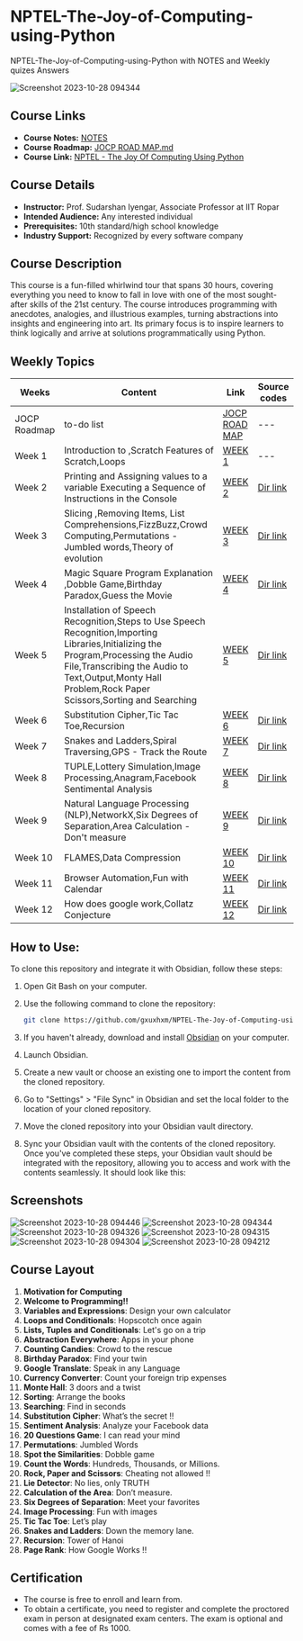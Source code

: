 # NPTEL-The-Joy-of-Computing-using-Python
NPTEL-The-Joy-of-Computing-using-Python with NOTES and Weekly quizes Answers 

![Screenshot 2023-10-28 094344](https://github.com/gxuxhxm/NPTEL-The-Joy-of-Computing-using-Python/assets/114379335/9afefd12-5e07-40f2-b3c0-f0053e3dbf46)

## Course Links

- **Course Notes:** [NOTES](https://github.com/gxuxhxm/NPTEL-The-Joy-of-Computing-using-Python/tree/main/NOTES)
- **Course Roadmap:** [JOCP ROAD MAP.md](https://github.com/gxuxhxm/NPTEL-The-Joy-of-Computing-using-Python/blob/main/JOCP%20ROAD%20MAP.md)
- **Course Link:** [NPTEL - The Joy Of Computing Using Python](https://onlinecourses.nptel.ac.in/noc23_cs108/course)

## Course Details

- **Instructor:** Prof. Sudarshan Iyengar, Associate Professor at IIT Ropar
- **Intended Audience:** Any interested individual
- **Prerequisites:** 10th standard/high school knowledge
- **Industry Support:** Recognized by every software company

## Course Description

This course is a fun-filled whirlwind tour that spans 30 hours, covering everything you need to know to fall in love with one of the most sought-after skills of the 21st century. The course introduces programming with anecdotes, analogies, and illustrious examples, turning abstractions into insights and engineering into art. Its primary focus is to inspire learners to think logically and arrive at solutions programmatically using Python.

## Weekly Topics

| Weeks | Content | Link | Source codes |
| ----- | ------- | ---- | ------------ |
| JOCP Roadmap | to-do list | [JOCP ROAD MAP](https://github.com/gxuxhxm/NPTEL-The-Joy-of-Computing-using-Python/blob/main/JOCP%20ROAD%20MAP.md?plain=1) | --- |
| Week 1 | Introduction to ,Scratch Features of Scratch,Loops| [WEEK 1](https://github.com/gxuxhxm/NPTEL-The-Joy-of-Computing-using-Python/blob/main/NOTES/WEEK%201.md) | --- |
| Week 2 | Printing and Assigning values to a variable Executing a Sequence of Instructions in the Console | [WEEK 2](https://github.com/gxuxhxm/NPTEL-The-Joy-of-Computing-using-Python/blob/main/NOTES/WEEK%202.md) | [Dir link](https://github.com/gxuxhxm/NPTEL-The-Joy-of-Computing-using-Python/tree/main/Source-codes/WEEK%202) |
| Week 3 | Slicing ,Removing Items, List Comprehensions,FizzBuzz,Crowd Computing,Permutations - Jumbled words,Theory of evolution | [WEEK 3](https://github.com/gxuxhxm/NPTEL-The-Joy-of-Computing-using-Python/blob/main/NOTES/WEEK%203.md) | [Dir link](https://github.com/gxuxhxm/NPTEL-The-Joy-of-Computing-using-Python/tree/main/Source-codes/WEEK%203) |
| Week 4 | Magic Square Program Explanation ,Dobble Game,Birthday Paradox,Guess the Movie | [WEEK 4](https://github.com/gxuxhxm/NPTEL-The-Joy-of-Computing-using-Python/blob/main/NOTES/WEEK%204.md) | [Dir link](https://github.com/gxuxhxm/NPTEL-The-Joy-of-Computing-using-Python/tree/main/Source-codes/WEEK%204) |
| Week 5 | Installation of Speech Recognition,Steps to Use Speech Recognition,Importing Libraries,Initializing the Program,Processing the Audio File,Transcribing the Audio to Text,Output,Monty Hall Problem,Rock Paper Scissors,Sorting and Searching | [WEEK 5](https://github.com/gxuxhxm/NPTEL-The-Joy-of-Computing-using-Python/blob/main/NOTES/WEEK%205.md) | [Dir link](https://github.com/gxuxhxm/NPTEL-The-Joy-of-Computing-using-Python/tree/main/Source-codes/WEEK%205) |
| Week 6 | Substitution Cipher,Tic Tac Toe,Recursion | [WEEK 6](https://github.com/gxuxhxm/NPTEL-The-Joy-of-Computing-using-Python/blob/main/NOTES/WEEK%206.md) | [Dir link](https://github.com/gxuxhxm/NPTEL-The-Joy-of-Computing-using-Python/tree/main/Source-codes/WEEK%206) |
| Week 7 | Snakes and Ladders,Spiral Traversing,GPS - Track the Route | [WEEK 7](https://github.com/gxuxhxm/NPTEL-The-Joy-of-Computing-using-Python/blob/main/NOTES/WEEK%207.md) | [Dir link](https://github.com/gxuxhxm/NPTEL-The-Joy-of-Computing-using-Python/tree/main/Source-codes/WEEK%207) |
| Week 8 | TUPLE,Lottery Simulation,Image Processing,Anagram,Facebook Sentimental Analysis | [WEEK 8](https://github.com/gxuxhxm/NPTEL-The-Joy-of-Computing-using-Python/blob/main/NOTES/WEEK%208.md) | [Dir link](https://github.com/gxuxhxm/NPTEL-The-Joy-of-Computing-using-Python/tree/main/Source-codes/WEEK%208) |
| Week 9 | Natural Language Processing (NLP),NetworkX,Six Degrees of Separation,Area Calculation - Don't measure | [WEEK 9](https://github.com/gxuxhxm/NPTEL-The-Joy-of-Computing-using-Python/blob/main/NOTES/WEEK%209.md) | [Dir link](https://github.com/gxuxhxm/NPTEL-The-Joy-of-Computing-using-Python/tree/main/Source-codes/WEEK%209) |
| Week 10 | FLAMES,Data Compression | [WEEK 10](https://github.com/gxuxhxm/NPTEL-The-Joy-of-Computing-using-Python/blob/main/NOTES/WEEK%2010.md) | [Dir link](https://github.com/gxuxhxm/NPTEL-The-Joy-of-Computing-using-Python/tree/main/Source-codes/WEEK%2010) |
| Week 11 | Browser Automation,Fun with Calendar | [WEEK 11](https://github.com/gxuxhxm/NPTEL-The-Joy-of-Computing-using-Python/blob/main/NOTES/WEEK%2011.md) | [Dir link](https://github.com/gxuxhxm/NPTEL-The-Joy-of-Computing-using-Python/tree/main/Source-codes/WEEK%2011) |
| Week 12 | How does google work,Collatz Conjecture | [WEEK 12](https://github.com/gxuxhxm/NPTEL-The-Joy-of-Computing-using-Python/blob/main/NOTES/WEEK%2012.md) | [Dir link](https://github.com/gxuxhxm/NPTEL-The-Joy-of-Computing-using-Python/tree/main/Source-codes/WEEK%2012) |

## How to Use:
To clone this repository and integrate it with Obsidian, follow these steps:
1. Open Git Bash on your computer.
2. Use the following command to clone the repository:
   
    ```bash
    git clone https://github.com/gxuxhxm/NPTEL-The-Joy-of-Computing-using-Python.git
    ```

3. If you haven't already, download and install [Obsidian](https://obsidian.md/) on your computer.
4. Launch Obsidian.
5. Create a new vault or choose an existing one to import the content from the cloned repository.
6. Go to "Settings" > "File Sync" in Obsidian and set the local folder to the location of your cloned repository.
7. Move the cloned repository into your Obsidian vault directory.
8. Sync your Obsidian vault with the contents of the cloned repository.
Once you've completed these steps, your Obsidian vault should be integrated with the repository, allowing you to access and work with the contents seamlessly. It should look like this:
## Screenshots

![Screenshot 2023-10-28 094446](https://github.com/gxuxhxm/NPTEL-The-Joy-of-Computing-using-Python/assets/114379335/b5dd3641-93a2-499b-aaf2-8a85ad4bfdf4)
![Screenshot 2023-10-28 094344](https://github.com/gxuxhxm/NPTEL-The-Joy-of-Computing-using-Python/assets/114379335/9afefd12-5e07-40f2-b3c0-f0053e3dbf46)
![Screenshot 2023-10-28 094326](https://github.com/gxuxhxm/NPTEL-The-Joy-of-Computing-using-Python/assets/114379335/c192be11-e667-404e-b56c-96cbf5fa9cc7)
![Screenshot 2023-10-28 094315](https://github.com/gxuxhxm/NPTEL-The-Joy-of-Computing-using-Python/assets/114379335/8febbe07-18b5-4828-87c4-be9d4efbe76b)
![Screenshot 2023-10-28 094304](https://github.com/gxuxhxm/NPTEL-The-Joy-of-Computing-using-Python/assets/114379335/b416ed4e-05f3-4293-9e42-f7a786f58efc)
![Screenshot 2023-10-28 094212](https://github.com/gxuxhxm/NPTEL-The-Joy-of-Computing-using-Python/assets/114379335/b677c01e-b6a1-4569-85ff-d57802ae3954)

## Course Layout

1. **Motivation for Computing**
2. **Welcome to Programming!!**
3. **Variables and Expressions**: Design your own calculator
4. **Loops and Conditionals**: Hopscotch once again
5. **Lists, Tuples and Conditionals**: Let's go on a trip
6. **Abstraction Everywhere**: Apps in your phone
7. **Counting Candies**: Crowd to the rescue
8. **Birthday Paradox**: Find your twin
9. **Google Translate**: Speak in any Language
10. **Currency Converter**: Count your foreign trip expenses
11. **Monte Hall**: 3 doors and a twist
12. **Sorting**: Arrange the books
13. **Searching**: Find in seconds
14. **Substitution Cipher**: What’s the secret !!
15. **Sentiment Analysis**: Analyze your Facebook data
16. **20 Questions Game**: I can read your mind
17. **Permutations**: Jumbled Words
18. **Spot the Similarities**: Dobble game
19. **Count the Words**: Hundreds, Thousands, or Millions.
20. **Rock, Paper and Scissors**: Cheating not allowed !!
21. **Lie Detector**: No lies, only TRUTH
22. **Calculation of the Area**: Don’t measure.
23. **Six Degrees of Separation**: Meet your favorites
24. **Image Processing**: Fun with images
25. **Tic Tac Toe**: Let’s play
26. **Snakes and Ladders**: Down the memory lane.
27. **Recursion**: Tower of Hanoi
28. **Page Rank**: How Google Works !!

## Certification

- The course is free to enroll and learn from.
- To obtain a certificate, you need to register and complete the proctored exam in person at designated exam centers. The exam is optional and comes with a fee of Rs 1000.


